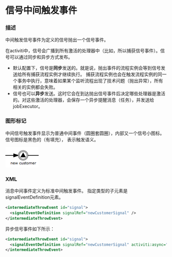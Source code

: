 # 信号中间触发事件

### 描述

中间触发信号事件为定义的信号抛出一个信号事件。

在activiti中，信号会广播到所有激活的处理器中（比如，所以捕获信号事件）。信号可以通过同步和异步方式发布。

* 默认配置下，信号是**同步**发送的。就是说，抛出事件的流程实例会等到信号发送给所有捕获流程实例才继续执行。 捕获流程实例也会在触发流程实例的同一个事务中执行，意味着如果某个监听流程出现了技术问题（抛出异常），所有相关的实例都会失败。
* 信号也可以**异步**发送。这时它会在到达抛出信号事件后决定哪些处理器是激活的。对这些激活的处理器，会保存一个异步提醒消息（任务），并发送给jobExecutor。

### 图形标记

中间信号触发事件显示为普通中间事件（圆圈套圆圈），内部又一个信号小图标。信号图标是黑色的（有填充）， 表示触发语义。

[![信号事件 example](./images/bpmn.intermediate.signal.throw.event.png)](./images/bpmn.intermediate.signal.throw.event.png)

### XML

消息中间事件定义为标准中间触发事件。 指定类型的子元素是signalEventDefinition元素。

```xml
<intermediateThrowEvent id="signal">
  <signalEventDefinition signalRef="newCustomerSignal" />
</intermediateThrowEvent>
```

异步信号事件如下所示：

```xml
<intermediateThrowEvent id="signal">
  <signalEventDefinition signalRef="newCustomerSignal" activiti:async="true" />
</intermediateThrowEvent>
```